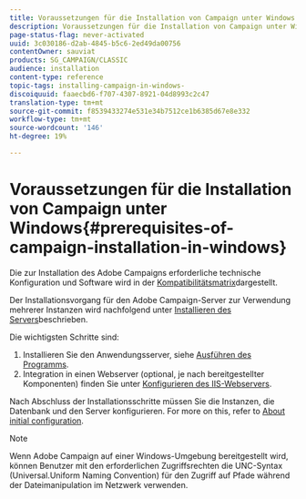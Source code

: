 ```yaml
---
title: Voraussetzungen für die Installation von Campaign unter Windows
description: Voraussetzungen für die Installation von Campaign unter Windows
page-status-flag: never-activated
uuid: 3c030186-d2ab-4845-b5c6-2ed49da00756
contentOwner: sauviat
products: SG_CAMPAIGN/CLASSIC
audience: installation
content-type: reference
topic-tags: installing-campaign-in-windows-
discoiquuid: faaecbd6-f707-4307-8921-04d8993c2c47
translation-type: tm+mt
source-git-commit: f8539433274e531e34b7512ce1b6385d67e8e332
workflow-type: tm+mt
source-wordcount: '146'
ht-degree: 19%

---
```



# Voraussetzungen für die Installation von Campaign unter Windows{#prerequisites-of-campaign-installation-in-windows}

Die zur Installation des Adobe Campaigns erforderliche technische Konfiguration und Software wird in der [Kompatibilitätsmatrix](https://helpx.adobe.com/de/campaign/kb/compatibility-matrix.html)dargestellt.

Der Installationsvorgang für den Adobe Campaign-Server zur Verwendung mehrerer Instanzen wird nachfolgend unter [Installieren des Servers](../../installation/using/installing-the-server.md)beschrieben.

Die wichtigsten Schritte sind:

1. Installieren Sie den Anwendungsserver, siehe [Ausführen des Programms](../../installation/using/installing-the-server.md#executing-the-installation-program).
1. Integration in einen Webserver (optional, je nach bereitgestellter Komponenten) finden Sie unter [Konfigurieren des IIS-Webservers](../../installation/using/integration-into-a-web-server-for-windows.md#configuring-the-iis-web-server).

Nach Abschluss der Installationsschritte müssen Sie die Instanzen, die Datenbank und den Server konfigurieren. For more on this, refer to [About initial configuration](../../installation/using/about-initial-configuration.md).

>[!NOTE]
>
>Wenn Adobe Campaign auf einer Windows-Umgebung bereitgestellt wird, können Benutzer mit den erforderlichen Zugriffsrechten die UNC-Syntax (Universal.Uniform Naming Convention) für den Zugriff auf Pfade während der Dateimanipulation im Netzwerk verwenden.

